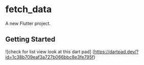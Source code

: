 # fetch_data

A new Flutter project.

## Getting Started


![check for list view look at this dart pad] (https://dartpad.dev/?id=1c38b709eaf3a727b066bbc8e3fe795f)